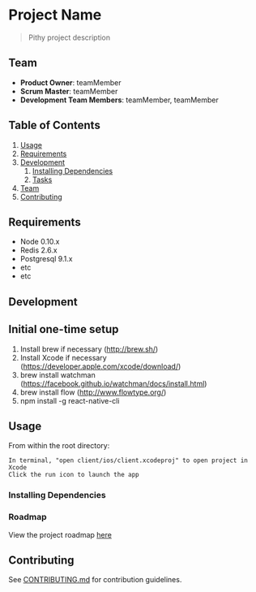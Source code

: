 # Project Name

> Pithy project description

## Team

  - __Product Owner__: teamMember
  - __Scrum Master__: teamMember
  - __Development Team Members__: teamMember, teamMember

## Table of Contents

1. [Usage](#Usage)
1. [Requirements](#requirements)
1. [Development](#development)
    1. [Installing Dependencies](#installing-dependencies)
    1. [Tasks](#tasks)
1. [Team](#team)
1. [Contributing](#contributing)

## Requirements

- Node 0.10.x
- Redis 2.6.x
- Postgresql 9.1.x
- etc
- etc

## Development

## Initial one-time setup
1. Install brew if necessary (http://brew.sh/)
1. Install Xcode if necessary (https://developer.apple.com/xcode/download/)
1. brew install watchman (https://facebook.github.io/watchman/docs/install.html)
1. brew install flow (http://www.flowtype.org/)
1. npm install -g react-native-cli

## Usage

From within the root directory:
```
In terminal, "open client/ios/client.xcodeproj" to open project in Xcode
Click the run icon to launch the app

``` 

### Installing Dependencies



### Roadmap

View the project roadmap [here](LINK_TO_PROJECT_ISSUES)


## Contributing

See [CONTRIBUTING.md](CONTRIBUTING.md) for contribution guidelines.

